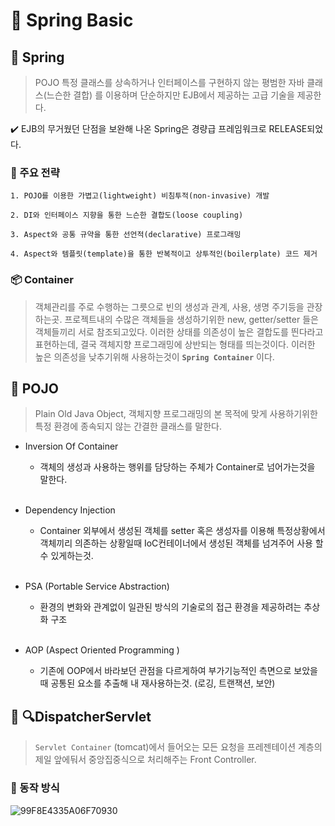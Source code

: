 # 📖 Spring Basic

## 🍃  Spring
> POJO 특정 클래스를 상속하거나 인터페이스를 구현하지 않는 평범한 자바 클래스(느슨한 결합)
를 이용하며 단순하지만 EJB에서 제공하는 고급 기술을 제공한다.

✔️ EJB의 무거웠던 단점을 보완해 나온 Spring은 경량급 프레임워크로 RELEASE되었다.

### 🤾 주요 전략
	1. POJO를 이용한 가볍고(lightweight) 비침투적(non-invasive) 개발

	2. DI와 인터페이스 지향을 통한 느슨한 결합도(loose coupling)

	3. Aspect와 공통 규약을 통한 선언적(declarative) 프로그래밍

	4. Aspect와 템플릿(template)을 통한 반복적이고 상투적인(boilerplate) 코드 제거

### 📦 Container
> 객체관리를 주로 수행하는 그릇으로 빈의 생성과 관계, 사용, 생명 주기등을 관장하는곳.
> 프로젝트내의 수많은 객체들을 생성하기위한 new, getter/setter 들은 객체들끼리 서로 참조되고있다.
이러한 상태를 의존성이 높은 결합도를 띈다라고 표현하는데, 결국 객체지향 프로그래밍에 상반되는 형태를 띄는것이다.
이러한 높은 의존성을 낮추기위해 사용하는것이 **`Spring Container`** 이다.

## 🔮 POJO
> Plain Old Java Object, 객체지향 프로그래밍의 본 목적에 맞게 사용하기위한 특정 환경에
종속되지 않는 간결한 클래스를 말한다.


- Inversion Of Container
 	- 객체의 생성과 사용하는 행위를 담당하는 주체가 Container로 넘어가는것을 말한다.

	<br>

- Dependency Injection
 	- Container 외부에서 생성된 객체를 setter 혹은 생성자를 이용해 특정상황에서 객체끼리 의존하는 상황일때 IoC컨테이너에서 생성된 객체를 넘겨주어 사용 할 수 있게하는것.

	<br>

- PSA (Portable Service Abstraction)
	- 환경의 변화와 관계없이 일관된 방식의 기술로의 접근 환경을 제공하려는 추상화 구조

	<br>

- AOP (Aspect Oriented Programming )
	- 기존에 OOP에서 바라보던 관점을 다르게하여 부가기능적인 측면으로 보았을때 공통된 요소를 추출해 내 재사용하는것. (로깅, 트랜잭션, 보안)



## 📢 🔍DispatcherServlet
> `Servlet Container` (tomcat)에서 들어오는 모든 요청을 프레젠테이션 계층의 제일 앞에둬서
중앙집중식으로 처리해주는 Front Controller.

### 💨 동작 방식
![99F8E4335A06F70930](https://i.imgur.com/oDq5qlG.png)
